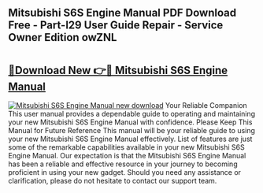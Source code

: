 ## Mitsubishi S6S Engine Manual PDF Download Free - Part-l29 User Guide Repair - Service Owner Edition owZNL

# <h2><a href="http://cf24013.oget.top/?id=Mitsubishi+S6S+Engine+Manual">🔗Download New 👉🔴 Mitsubishi S6S Engine Manual</a></h2>

[![Mitsubishi S6S Engine Manual new download](https://i.imgur.com/5g1atiW.png)](http://cf24013.oget.top/?id=Mitsubishi+S6S+Engine+Manual)
Your Reliable Companion This user manual provides a dependable guide to operating and maintaining your new Mitsubishi S6S Engine Manual with confidence. Please Keep This Manual for Future Reference This manual will be your reliable guide to using your new Mitsubishi S6S Engine Manual effectively. List of features are just some of the remarkable capabilities available in your new Mitsubishi S6S Engine Manual. Our expectation is that the Mitsubishi S6S Engine Manual has been a reliable and effective resource in your journey to becoming proficient in using your new gadget. Should you need any assistance or clarification, please do not hesitate to contact our support team.

